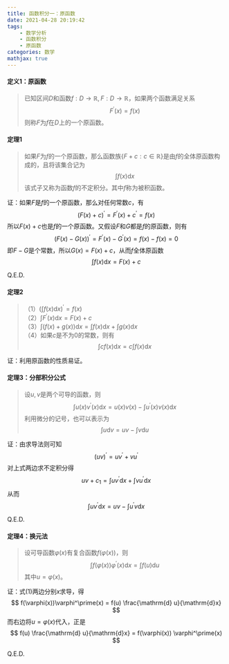 ```yaml
---
title: 函数积分一：原函数
date: 2021-04-28 20:19:42
tags:
    - 数学分析
    - 函数积分
    - 原函数
categories: 数学
mathjax: true
---
```


#### 定义1：原函数
> 已知区间$D$和函数$f: D \to \mathbb{R}, F: D \to \mathbb{R}$，如果两个函数满足关系
$$
    F^\prime(x) = f(x)
$$
则称$F$为$f$在$D$上的一个原函数。

<!--more-->

#### 定理1
> 如果$F$为$f$的一个原函数，那么函数族$\{ F + c: c \in \mathbb{R} \}$是由$f$的全体原函数构成的，且将该集合记为
$$
    \int f(x) \mathrm{d} x
$$
该式子又称为函数$f$的不定积分。其中$f$称为被积函数。

证：如果$F$是$f$的一个原函数，那么对任何常数$c$，有
$$
    (F(x) + c)^\prime = F^\prime(x) + c^\prime = f(x)
$$
所以$F(x) + c$也是$f$的一个原函数。又假设$F$和$G$都是$f$的原函数，则有
$$
    (F(x) - G(x))^\prime = F^\prime(x) - G^\prime(x) = f(x) - f(x) = 0
$$
即$F - G$是个常数，所以$G(x) = F(x) + c$，从而$f$全体原函数
$$
    \int f(x) \mathrm{d} x = F(x) + c
$$

Q.E.D.

#### 定理2
> （1）$\displaystyle \left(\int f(x) \mathrm{d} x\right)^\prime = f(x)$ <br/>
（2）$\displaystyle \int F^\prime(x) \mathrm{d} x = F(x) + c$ <br/>
（3）$\displaystyle \int (f(x) + g(x)) \mathrm{d} x = \int f(x) \mathrm{d} x + \int g(x) \mathrm{d} x$ <br/>
（4）如果$c$是不为$0$的常数，则有
$$
    \int cf(x) \mathrm{d} x = c \int f(x) \mathrm{d} x
$$

证：利用原函数的性质易证。

#### 定理3：分部积分公式
> 设$u,v$是两个可导的函数，则
$$
    \int u(x)v^\prime(x) \mathrm{d} x = u(x)v(x) - \int u^\prime(x)v(x) \mathrm{d} x
$$
利用微分的记号，也可以表示为
$$
    \int u \mathrm{d} v = uv - \int v \mathrm{d} u
$$

证：由求导法则可知
$$
    (uv)^\prime = uv^\prime + vu^\prime
$$
对上式两边求不定积分得
$$
    uv + c_1= \int uv^\prime \mathrm{d}x + \int vu^\prime \mathrm{d}x
$$
从而
$$
    \int uv^\prime \mathrm{d}x = uv - \int u^\prime v \mathrm{d}x
$$

Q.E.D.

#### 定理4：换元法
> 设可导函数$\varphi(x)$有复合函数$f(\varphi(x))$，则
$$
    \int f(\varphi(x)) \varphi^\prime(x) \mathrm{d} x = \int f(u) \mathrm{d} u \tag{1}
$$
其中$u = \varphi(x)$。

证：式(1)两边分别$x$求导，得
$$
    f(\varphi(x))\varphi^\prime(x) = f(u) \frac{\mathrm{d} u}{\mathrm{d}x}
$$
而右边将$u = \varphi(x)$代入，正是
$$
    f(u) \frac{\mathrm{d} u}{\mathrm{d}x} = f(\varphi(x)) \varphi^\prime(x)
$$

Q.E.D.
